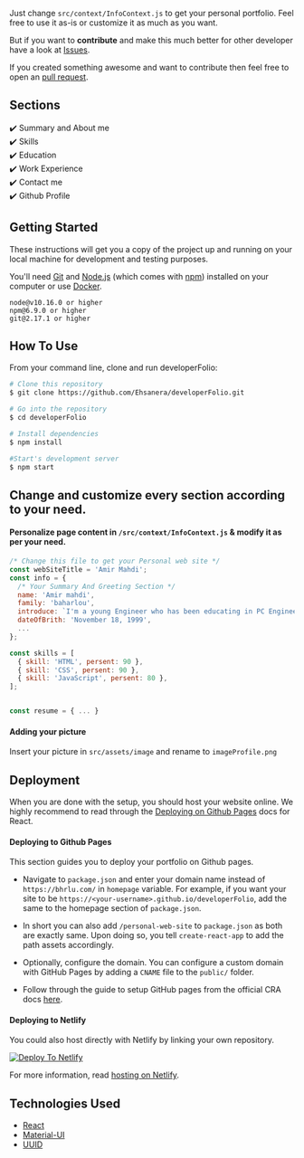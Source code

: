 Just change `src/context/InfoContext.js` to get your personal portfolio. Feel free to use it as-is or customize it as much as you want.

But if you want to **contribute** and make this much better for other developer have a look at [Issues](https://github.com/bhrlu/personal-web-site/issues).


If you created something awesome and want to contribute then feel free to open an [pull request](https://github.com/bhrlu/personal-web-site/pulls).
## Sections
✔️ Summary and About me\
✔️ Skills\
✔️ Education\
✔️ Work Experience\
✔️ Contact me\
✔️ Github Profile

## Getting Started

These instructions will get you a copy of the project up and running on your local machine for development and testing purposes.

You'll need [Git](https://git-scm.com) and [Node.js](https://nodejs.org/en/download/) (which comes with [npm](http://npmjs.com)) installed on your computer or use [Docker](https://www.docker.com/products/docker-desktop).

```
node@v10.16.0 or higher
npm@6.9.0 or higher
git@2.17.1 or higher
```

## How To Use 

From your command line, clone and run developerFolio:

```bash
# Clone this repository
$ git clone https://github.com/Ehsanera/developerFolio.git

# Go into the repository
$ cd developerFolio

# Install dependencies
$ npm install

#Start's development server
$ npm start
```

## Change and customize every section according to your need.

#### Personalize page content in `/src/context/InfoContext.js` & modify it as per your need.

```javascript
/* Change this file to get your Personal web site */
const webSiteTitle = 'Amir Mahdi';
const info = {
  /* Your Summary And Greeting Section */
  name: 'Amir mahdi',
  family: 'baharlou',
  introduce: `I'm a young Engineer who has been educating in PC Engineering and interested in programming since earlychildhood; I'm willing  to take and face any new challenge and like to experience new adventures.`,
  dateOfBrith: 'November 18, 1999',
  ...
};

const skills = [
  { skill: 'HTML', persent: 90 },
  { skill: 'CSS', persent: 90 },
  { skill: 'JavaScript', persent: 80 },
];


const resume = { ... }

```

#### Adding your picture
Insert your picture in `src/assets/image` and rename to `imageProfile.png`

## Deployment
When you are done with the setup, you should host your website online.
We highly recommend to read through the [Deploying on Github Pages](https://create-react-app.dev/docs/deployment/#github-pages) docs for React.

#### Deploying to Github Pages

This section guides you to deploy your portfolio on Github pages.

- Navigate to `package.json` and enter your domain name instead of `https://bhrlu.com/` in `homepage` variable. For example, if you want your site to be `https://<your-username>.github.io/developerFolio`, add the same to the homepage section of `package.json`.

- In short you can also add `/personal-web-site` to `package.json` as both are exactly same. Upon doing so, you tell `create-react-app` to add the path assets accordingly.

- Optionally, configure the domain. You can configure a custom domain with GitHub Pages by adding a `CNAME` file to the `public/` folder.

- Follow through the guide to setup GitHub pages from the official CRA docs [here](https://create-react-app.dev/docs/deployment/#github-pages).

#### Deploying to Netlify

You could also host directly with Netlify by linking your own repository.

[![Deploy To Netlify](https://www.netlify.com/img/deploy/button.svg)](https://app.netlify.com/start/deploy?repository=https://github.com/Ehsanera/developerFolio)

For more information, read [hosting on Netlify](https://create-react-app.dev/docs/deployment/#netlify).

## Technologies Used 

- [React](https://reactjs.org/)
- [Material-UI](https://material-ui.com/)
- [UUID](https://github.com/uuidjs/uuid)

